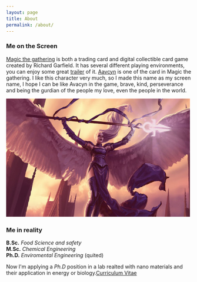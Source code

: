 ```yaml
---
layout: page
title: About
permalink: /about/
---
```

### Me on the Screen
[Magic the gathering](https://en.wikipedia.org/wiki/Magic:_The_Gathering) is both a trading card and digital collectible card game created by Richard Garfield. It has several different playing environments, you can enjoy some great [trailer](https://www.youtube.com/watch?v=ZOcCTSL7dmw&list=PLE80E6ECBCC4D51B4) of it.  [Aavcyn](https://mtg.gamepedia.com/Avacyn) is one of the card in Magic the gathering. I like this character very much, so I made this name as my screen name, I hope I can be like Avacyn in the game, brave, kind, perseverance and being the gurdian of the people my love, even the people in the world. <br />

![avacyn1](/assets/img/posts/avacyn1.jpg)

### Me in reality

**B.Sc.** *Food Science and safety* <br />
**M.Sc.** *Chemical Engineering* <br />
**Ph.D.** *Enviromental Engineering* (quited) <br />

Now I'm applying a *Ph.D* position in a lab realted with nano materials and their application in energy or biology.[Curriculum Vitae](/assets/img/docs/jia-wang-cv.pdf)

